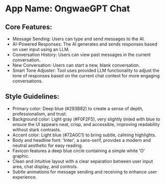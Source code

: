 # **App Name**: OngwaeGPT Chat

## Core Features:

- Message Sending: Users can type and send messages to the AI.
- AI-Powered Responses: The AI generates and sends responses based on user input using an LLM.
- Conversation History: Users can view past messages in the current conversation.
- New Conversation: Users can start a new, blank conversation.
- Smart Tone Adjuster: Tool uses provided LLM functionality to adjust the tone of responses based on the current chat context for more engaging conversations.

## Style Guidelines:

- Primary color: Deep blue (#293B82) to create a sense of depth, professionalism, and trust.
- Background color: Light gray (#F0F2F5), very slightly tinted with blue to ensure the UI appears neat, crisp, and accessible, improving readability without stark contrasts.
- Accent color: Light blue (#72A0C1) to bring subtle, calming highlights.
- Body and headline font: 'Inter', a sans-serif, provides a modern and neutral aesthetic for easy reading.
- Favicon features a deep blue circle containing a simple white 'O' graphic.
- Clean and intuitive layout with a clear separation between user input area, chat display, and controls.
- Subtle animations for message sending and receiving to enhance user experience.